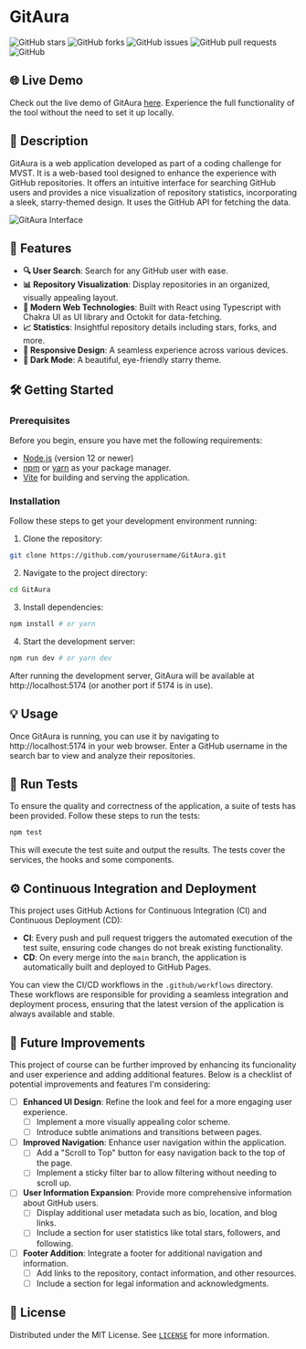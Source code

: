 # GitAura

![GitHub stars](https://img.shields.io/github/stars/rami-nk/GitAura?style=social) ![GitHub forks](https://img.shields.io/github/forks/rami-nk/GitAura?style=social) ![GitHub issues](https://img.shields.io/github/issues/rami-nk/GitAura) ![GitHub pull requests](https://img.shields.io/github/issues-pr/rami-nk/GitAura) ![GitHub](https://img.shields.io/github/license/rami-nk/GitAura)

## 🌐 Live Demo
Check out the live demo of GitAura [here](https://rami-nk.github.io/gitaura/). Experience the full functionality of the tool without the need to set it up locally.

## 🌟 Description
GitAura is a web application developed as part of a coding challenge for MVST. It is a web-based tool designed to enhance the experience with GitHub repositories. It offers an intuitive interface for searching GitHub users and provides a nice visualization of repository statistics, incorporating a sleek, starry-themed design. It uses the GitHub API for fetching the data.

![GitAura Interface](link-to-your-app-screenshot.png)

## 🚀 Features
- **🔍 User Search**: Search for any GitHub user with ease.
- **📊 Repository Visualization**: Display repositories in an organized, visually appealing layout.
- **🔧 Modern Web Technologies**: Built with React using Typescript with Chakra UI as UI library and Octokit for data-fetching.
- **📈 Statistics**: Insightful repository details including stars, forks, and more.
- **📱 Responsive Design**: A seamless experience across various devices.
- **🌙 Dark Mode**: A beautiful, eye-friendly starry theme.

## 🛠 Getting Started

### Prerequisites
Before you begin, ensure you have met the following requirements:
- [Node.js](https://nodejs.org/) (version 12 or newer)
- [npm](https://www.npmjs.com/) or [yarn](https://yarnpkg.com/) as your package manager.
- [Vite](https://vitejs.dev/) for building and serving the application.

### Installation
Follow these steps to get your development environment running:

1. Clone the repository:
```sh
git clone https://github.com/yourusername/GitAura.git
```

2. Navigate to the project directory:
```sh
cd GitAura
```

3. Install dependencies:
```sh
npm install # or yarn
```

4. Start the development server:
```sh
npm run dev # or yarn dev
``` 
After running the development server, GitAura will be available at http://localhost:5174 (or another port if 5174 is in use).

## 💡 Usage
Once GitAura is running, you can use it by navigating to http://localhost:5174 in your web browser. Enter a GitHub username in the search bar to view and analyze their repositories.

## 🧪 Run Tests
To ensure the quality and correctness of the application, a suite of tests has been provided. Follow these steps to run the tests:

```sh
npm test
```
This will execute the test suite and output the results. The tests cover the services, the hooks and some components.

## ⚙️ Continuous Integration and Deployment
This project uses GitHub Actions for Continuous Integration (CI) and Continuous Deployment (CD):

- **CI**: Every push and pull request triggers the automated execution of the test suite, ensuring code changes do not break existing functionality.
- **CD**: On every merge into the `main` branch, the application is automatically built and deployed to GitHub Pages.

You can view the CI/CD workflows in the `.github/workflows` directory. These workflows are responsible for providing a seamless integration and deployment process, ensuring that the latest version of the application is always available and stable.

## 🚀 Future Improvements

This project of course can be further improved by enhancing its funcionality and user experience and adding additional features. Below is a checklist of potential improvements and features I'm considering:

- [ ] **Enhanced UI Design**: Refine the look and feel for a more engaging user experience.
  - [ ] Implement a more visually appealing color scheme.
  - [ ] Introduce subtle animations and transitions between pages.

- [ ] **Improved Navigation**: Enhance user navigation within the application.
  - [ ] Add a "Scroll to Top" button for easy navigation back to the top of the page.
  - [ ] Implement a sticky filter bar to allow filtering without needing to scroll up.

- [ ] **User Information Expansion**: Provide more comprehensive information about GitHub users.
  - [ ] Display additional user metadata such as bio, location, and blog links.
  - [ ] Include a section for user statistics like total stars, followers, and following.

- [ ] **Footer Addition**: Integrate a footer for additional navigation and information.
  - [ ] Add links to the repository, contact information, and other resources.
  - [ ] Include a section for legal information and acknowledgments.

## 📜 License
Distributed under the MIT License. See [`LICENSE`](LICENSE) for more information.
